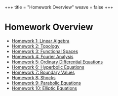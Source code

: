 +++
title = "Homework Overview"
weave = false
+++

# Homework Overview

- [Homework 1: Linear Algebra](/homework/01/)
- [Homework 2: Topology](/homework/02/)
- [Homework 3: Functional Spaces](/homework/03/)
- [Homework 4: Fourier Analysis](/homework/04/)
- [Homework 5: Ordinary Differential Equations](/homework/05/)
- [Homework 6: Hyperbolic Equations](/homework/06/)
- [Homework 7: Boundary Values](/homework/07/)
- [Homework 8: Shocks](/homework/08/)
- [Homework 9: Parabolic Equations](/homework/09/)
- [Homework 10: Elliptic Equations](/homework/10/)

